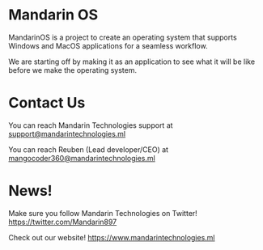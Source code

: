 # Mandarin OS
MandarinOS is a project to create an operating system that supports Windows and MacOS applications for a seamless workflow.

We are starting off by making it as an application to see what it will be like before we make the operating system.

# Contact Us

You can reach Mandarin Technologies support at [support@mandarintechnologies.ml](mailto:support@mandarintechnologies.ml?body=Write%20a%20short%20message%20telling%20us%20how%20we%20can%20help%20you!)

You can reach Reuben (Lead developer/CEO) at [mangocoder360@mandarintechnologies.ml](mailto:mangocoder360@mandarintechnologies.ml?body=Have%20a%20message%20for%20Reuben%3F%20Write%20it%20here!)

# News!
Make sure you follow Mandarin Technologies on Twitter!  https://twitter.com/Mandarin897

Check out our website!  https://www.mandarintechnologies.ml
